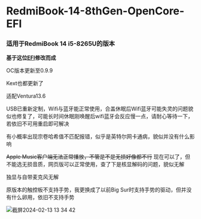 # RedmiBook-14-8thGen-OpenCore-EFI
### 适用于RedmiBook 14 i5-8265U的版本
**基于这位[EFI](https://github.com/Zachery-Liu/RedmiBook-8thGen-OpenCore-EFI)修改而成**

OC版本更新至0.9.9

Kext也都更新了

适配Ventura13.6

USB已重新定制，Wifi与蓝牙能正常使用，合盖休眠后Wifi蓝牙可能失灵的问题貌似也修复了，可能长时间休眠刚唤醒后wifi蓝牙会反应慢一点，请耐心等待一下，若依旧不可用重启即可解决

有小概率出现宗卷哈希值不匹配报错，似乎是英特尔网卡通病，貌似并没有什么影响

~~Apple Music客户端无法正常播放，不管是不是无损好像都不行~~ 现在可以了，但不能选无损音质，网页版可以正常使用，查了下是核显解码的问题，貌似无解

独显与自带麦克风无解

原版本的触控板不支持手势，我更换成了以前Big Sur时支持手势的驱动，但并没有什么卵用，依旧不支持手势

![截屏2024-02-13 13 34 42](https://github.com/EXAlexChen/RedmiBook-14-8thGen-i5-OpenCore-EFI/assets/30611882/871d6ee9-1f02-4ac6-af26-bbcd7cd4b6a5)
